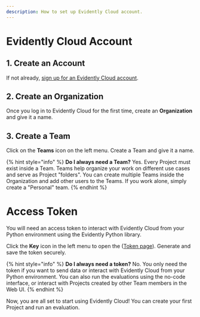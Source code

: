 ```yaml
---
description: How to set up Evidently Cloud account.
---
```


# Evidently Cloud Account 

## 1. Create an Account

If not already, [sign up for an Evidently Cloud account](https://app.evidently.cloud/signup). 

## 2. Create an Organization

Once you log in to Evidently Cloud for the first time, create an **Organization** and give it a name. 

## 3. Create a Team 

Click on the **Teams** icon on the left menu. Create a Team and give it a name.

{% hint style="info" %}
**Do I always need a Team?** Yes. Every Project must exist inside a Team. Teams help organize your work on different use cases and serve as Project "folders". You can create multiple Teams inside the Organization and add other users to the Teams. If you work alone, simply create a "Personal" team. 
{% endhint %}

# Access Token

You will need an access token to interact with Evidently Cloud from your Python environment using the Evidently Python library.

Click the **Key** icon in the left menu to open the ([Token page](https://app.evidently.cloud/token)). Generate and save the token securely. 

{% hint style="info" %}
**Do I always need a token?** No. You only need the token if you want to send data or interact with Evidently Cloud from your Python environment. You can also run the evaluations using the no-code interface, or interact with Projects created by other Team members in the Web UI.
{% endhint %}

Now, you are all set to start using Evidently Cloud! You can create your first Project and run an evaluation.
